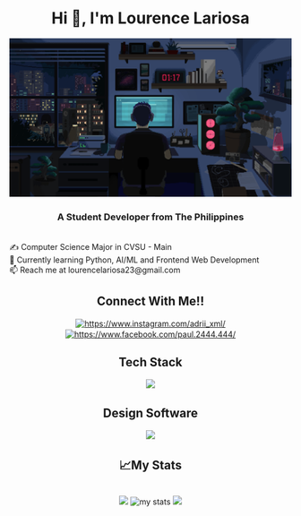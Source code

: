 <h1 align="center">Hi 👋, I'm Lourence Lariosa</h1>
<p align="center">
  <img src="room.gif" alt="animated" width="600" />
</p>
<h3 align="center">A Student Developer from The Philippines</h3>
<br>
✍️ Computer Science Major in CVSU - Main  <br/>
🌱 Currently learning Python, AI/ML and Frontend Web Development <br/>
📫 Reach me at lourencelariosa23@gmail.com <br/>

<h2 align="center">Connect With Me!!</h2>
<p align="center">
<a href="https://www.instagram.com/_renznavi/" target="_blank"><img align="center" src="https://raw.githubusercontent.com/rahuldkjain/github-profile-readme-generator/master/src/images/icons/Social/instagram.svg" alt="https://www.instagram.com/adrii_xml/" height="30" width="40" /></a>
<a href="https://www.facebook.com/profile.php?id=100084884895068" target="_blank"><img align="center" src="https://raw.githubusercontent.com/rahuldkjain/github-profile-readme-generator/master/src/images/icons/Social/facebook.svg" alt="https://www.facebook.com/paul.2444.444/" height="30" width="40" /></a>
</p>

<h2 align="center">Tech Stack</h2>
<p align="center">
  <a align="center" href="https://skillicons.dev">
    <img src="https://skillicons.dev/icons?i=py,java,js,html,css,php,postgre&perline=8" />
  </a>
</p>

<h2 align="center">Design Software</h2>
<p align="center">
  <a align="center" href="https://skillicons.dev">
    <img src="https://skillicons.dev/icons?i=figma,ps" />
  </a>
</p>

<h2 align="center">📈My Stats</h2>
  <br/>
<div align="center">
<a href="https://git.io/streak-stats"><img src="https://streak-stats.demolab.com?user=Y3su&theme=nightowl&border_radius=10&order=3" height="150" /></a>
<img alt='my stats' src="https://github-readme-stats.vercel.app/api?username=Y3su&hide_title=true&hide_rank=false&show_icons=true&include_all_commits=true&count_private=true&disable_animations=false&theme=nightowl&locale=en&order=1" height="150">
<img src="https://github-readme-stats.vercel.app/api/top-langs/?username=Y3su&hide_title=true&layout=compact&theme=nightowl&card_width=320&langs_count=6&order=2" height="150" />
</div>
